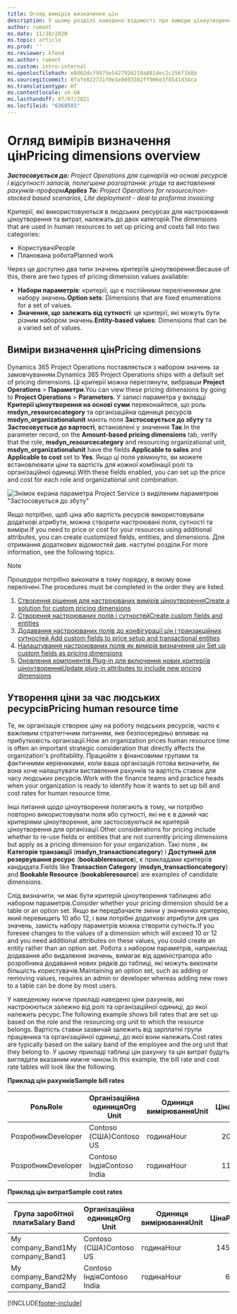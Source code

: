 ```yaml
---
title: Огляд вимірів визначення цін
description: У цьому розділі наведено відомості про виміри ціноутворення у Dynamics 365 Project Operations.
author: rumant
ms.date: 11/30/2020
ms.topic: article
ms.prod: ''
ms.reviewer: kfend
ms.author: rumant
ms.custom: intro-internal
ms.openlocfilehash: e8d62dcf9975e5427926210a881dec2c256f1b8b
ms.sourcegitcommit: 0fafe022731f0e1e8693382ff906e3f8541d34ca
ms.translationtype: HT
ms.contentlocale: uk-UA
ms.lasthandoff: 07/07/2021
ms.locfileid: "6368501"
---
```

# <a name="pricing-dimensions-overview"></a><span data-ttu-id="13698-103">Огляд вимірів визначення цін</span><span class="sxs-lookup"><span data-stu-id="13698-103">Pricing dimensions overview</span></span>

<span data-ttu-id="13698-104">_**Застосовується до:** Project Operations для сценаріїв на основі ресурсів і відсутності запасів, полегшене розгортання: угоди та виставлення рахунків-проформ_</span><span class="sxs-lookup"><span data-stu-id="13698-104">_**Applies To:** Project Operations for resource/non-stocked based scenarios, Lite deployment - deal to proforma invoicing_</span></span>

<span data-ttu-id="13698-105">Критерії, які використовуються в людських ресурсах для настроювання ціноутворення та витрат, належать до двох категорій:</span><span class="sxs-lookup"><span data-stu-id="13698-105">The dimensions that are used in human resources to set up pricing and costs fall into two categories:</span></span>

- <span data-ttu-id="13698-106">Користувачі</span><span class="sxs-lookup"><span data-stu-id="13698-106">People</span></span>
- <span data-ttu-id="13698-107">Планована робота</span><span class="sxs-lookup"><span data-stu-id="13698-107">Planned work</span></span>

<span data-ttu-id="13698-108">Через це доступно два типи значень критеріїв ціноутворення:</span><span class="sxs-lookup"><span data-stu-id="13698-108">Because of this, there are two types of pricing dimension values available:</span></span>

- <span data-ttu-id="13698-109">**Набори параметрів**: критерії, що є постійними переліченнями для набору значень.</span><span class="sxs-lookup"><span data-stu-id="13698-109">**Option sets**: Dimensions that are fixed enumerations for a set of values.</span></span>
- <span data-ttu-id="13698-110">**Значення, що залежать від сутності**: це критерії, які можуть бути різним набором значень.</span><span class="sxs-lookup"><span data-stu-id="13698-110">**Entity-based values**: Dimensions that can be a varied set of values.</span></span>

## <a name="pricing-dimensions"></a><span data-ttu-id="13698-111">Виміри визначення цін</span><span class="sxs-lookup"><span data-stu-id="13698-111">Pricing dimensions</span></span>

<span data-ttu-id="13698-112">Dynamics 365 Project Operations поставляється з набором значень за замовчуванням.</span><span class="sxs-lookup"><span data-stu-id="13698-112">Dynamics 365 Project Operations ships with a default set of pricing dimensions.</span></span> <span data-ttu-id="13698-113">Ці критерії можна переглянути, вибравши **Project Operations** > **Параметри**.</span><span class="sxs-lookup"><span data-stu-id="13698-113">You can view these pricing dimensions by going to **Project Operations** > **Parameters**.</span></span> <span data-ttu-id="13698-114">У записі параметра у вкладці **Критерії ціноутворення на основі суми** переконайтеся, що роль **msdyn_resourcecategory** та організаційна одиниця ресурсів **msdyn_organizationalunit** мають поля **Застосовується до збуту** та **Застосовується до вартості**, встановлені у значення **Так**.</span><span class="sxs-lookup"><span data-stu-id="13698-114">In the parameter record, on the **Amount-based pricing dimensions** tab, verify that the role, **msdyn_resourcecategory** and resourcing organizational unit, **msdyn_organizationalunit** have the fields **Applicable to sales** and **Applicable to cost** set to **Yes**.</span></span> <span data-ttu-id="13698-115">Якщо ці поля увімкнуто, ви можете встановлювати ціни та вартість для кожної комбінації ролі та організаційної одиниці.</span><span class="sxs-lookup"><span data-stu-id="13698-115">With these fields enabled, you can set up the price and cost for each role and organizational unit combination.</span></span>

![Знімок екрана параметра Project Service із виділеним параметром "Застосовується до збуту"](media/PS-OOB-parameters.png)

<span data-ttu-id="13698-117">Якщо потрібно, щоб ціна або вартість ресурсів використовували додаткові атрибути, можна створити настроювані поля, сутності та виміри.</span><span class="sxs-lookup"><span data-stu-id="13698-117">If you need to price or cost for your resources using additional attributes, you can create customized fields, entities, and dimensions.</span></span> <span data-ttu-id="13698-118">Для отримання додаткових відомостей див. наступні розділи.</span><span class="sxs-lookup"><span data-stu-id="13698-118">For more information, see the following topics.</span></span> 
  
  > [!NOTE]
  > <span data-ttu-id="13698-119">Процедури потрібно виконати в тому порядку, в якому вони перелічені.</span><span class="sxs-lookup"><span data-stu-id="13698-119">The procedures must be completed in the order they are listed.</span></span>

1. [<span data-ttu-id="13698-120">Створення рішення для настроюваних вимірів ціноутворення</span><span class="sxs-lookup"><span data-stu-id="13698-120">Create a solution for custom pricing dimensions</span></span>](../sales/create-solution-custompd.md)
2. [<span data-ttu-id="13698-121">Створення настроюваних полів і сутностей</span><span class="sxs-lookup"><span data-stu-id="13698-121">Create custom fields and entities</span></span>](create-custom-fields-entities-pricing-dimensions.md)
3. [<span data-ttu-id="13698-122">Додавання настроюваних полів до конфігурації цін і транзакційних сутностей </span><span class="sxs-lookup"><span data-stu-id="13698-122">Add custom fields to price setup and transactional entities</span></span>](add-custom-fields-price-setup-transactional-entities.md)
4. [<span data-ttu-id="13698-123">Налаштування настроюваних полів як вимірів визначення цін </span><span class="sxs-lookup"><span data-stu-id="13698-123">Set up custom fields as pricing dimensions</span></span>](set-up-custom-fields-pricing-dimensions.md)
5. [<span data-ttu-id="13698-124">Оновлення компонентів Plug-in для включення нових критеріїв ціноутворення</span><span class="sxs-lookup"><span data-stu-id="13698-124">Update plug-in attributes to include new pricing dimensions</span></span>](update-plugin-attributes-pd.md)


## <a name="pricing-human-resource-time"></a><span data-ttu-id="13698-125">Утворення ціни за час людських ресурсів</span><span class="sxs-lookup"><span data-stu-id="13698-125">Pricing human resource time</span></span>
<span data-ttu-id="13698-126">Те, як організація створює ціну на роботу людських ресурсів, часто є важливим стратегічним питанням, яке безпосередньо впливає на прибутковість організації.</span><span class="sxs-lookup"><span data-stu-id="13698-126">How an organization prices human resource time is often an important strategic consideration that directly affects the organization's profitability.</span></span> <span data-ttu-id="13698-127">Працюйте з фінансовими групами та фактичними керівниками, коли ваша організація готова визначити, як вона хоче налаштувати виставлення рахунків та вартість ставок для часу людських ресурсів.</span><span class="sxs-lookup"><span data-stu-id="13698-127">Work with the finance teams and practice heads when your organization is ready to identify how it wants to set up bill and cost rates for human resource time.</span></span>

<span data-ttu-id="13698-128">Інші питання щодо ціноутворення полягають в тому, чи потрібно повторно використовувати поля або сутності, які не є в даний час критеріями ціноутворення, але застосовуються як критерій ціноутворення для організації.</span><span class="sxs-lookup"><span data-stu-id="13698-128">Other considerations for pricing include whether to re-use fields or entities that are not currently pricing dimensions but apply as a pricing dimension for your organization.</span></span> <span data-ttu-id="13698-129">Такі поля , як **Категорія транзакції** (**msdyn_transactioncategory**) і **Доступний для резервування ресурс** (**bookableresource**), є прикладами критеріїв кандидата.</span><span class="sxs-lookup"><span data-stu-id="13698-129">Fields like **Transaction Category** (**msdyn_transactioncategory**) and **Bookable Resource** (**bookableresource**) are examples of candidate dimensions.</span></span> 

<span data-ttu-id="13698-130">Слід визначити, чи має бути критерій ціноутворення таблицею або набором параметрів.</span><span class="sxs-lookup"><span data-stu-id="13698-130">Consider whether your pricing dimension should be a table or an option set.</span></span> <span data-ttu-id="13698-131">Якщо ви передбачаєте зміни у значеннях критерію, який перевищить 10 або 12, і вам потрібні додаткові атрибути для цих значень, замість набору параметрів можна створити сутність.</span><span class="sxs-lookup"><span data-stu-id="13698-131">If you foresee changes to the values of a dimension which will exceed 10 or 12 and you need additional attributes on these values, you could create an entity rather than an option set.</span></span> <span data-ttu-id="13698-132">Робота з набором параметрів, наприклад додавання або видалення значень, вимагає від адміністратора або розробника додавання нових рядків до таблиці, які можуть виконати більшість користувачів.</span><span class="sxs-lookup"><span data-stu-id="13698-132">Maintaining an option set, such as adding or removing values, requires an admin or developer whereas adding new rows to a table can be done by most users.</span></span>

<span data-ttu-id="13698-133">У наведеному нижче прикладі наведено ціни рахунків, які настроюються залежно від ролі та організаційної одиниці, до якої належить ресурс.</span><span class="sxs-lookup"><span data-stu-id="13698-133">The following example shows bill rates that are set up based on the role and the resourcing org unit to which the resource belongs.</span></span> <span data-ttu-id="13698-134">Вартість ставки зазвичай залежить від зарплатні групи працівника та організаційної одиниці, до якої вони належать.</span><span class="sxs-lookup"><span data-stu-id="13698-134">Cost rates are typically based on the salary band of the employee and the org unit that they belong to.</span></span> <span data-ttu-id="13698-135">У цьому прикладі таблиці цін рахунку та цін витрат будуть виглядати вказаним нижче чином.</span><span class="sxs-lookup"><span data-stu-id="13698-135">In this example, the bill rate and cost rate tables will look like the following.</span></span>

<span data-ttu-id="13698-136">**Приклад цін рахунків**</span><span class="sxs-lookup"><span data-stu-id="13698-136">**Sample bill rates**</span></span>

| <span data-ttu-id="13698-137">Роль</span><span class="sxs-lookup"><span data-stu-id="13698-137">Role</span></span>        | <span data-ttu-id="13698-138">Організаційна одиниця</span><span class="sxs-lookup"><span data-stu-id="13698-138">Org Unit</span></span>    |<span data-ttu-id="13698-139">Одиниця вимірювання</span><span class="sxs-lookup"><span data-stu-id="13698-139">Unit</span></span>      |<span data-ttu-id="13698-140">Ціна</span><span class="sxs-lookup"><span data-stu-id="13698-140">Price</span></span>      |<span data-ttu-id="13698-141">Грошова одиниця</span><span class="sxs-lookup"><span data-stu-id="13698-141">Currency</span></span>  |
| ------------|-------------|----------|----------:|----------|
| <span data-ttu-id="13698-142">Розробник</span><span class="sxs-lookup"><span data-stu-id="13698-142">Developer</span></span>   | <span data-ttu-id="13698-143">Contoso (США)</span><span class="sxs-lookup"><span data-stu-id="13698-143">Contoso US</span></span>  |<span data-ttu-id="13698-144">година</span><span class="sxs-lookup"><span data-stu-id="13698-144">Hour</span></span> | <span data-ttu-id="13698-145">200</span><span class="sxs-lookup"><span data-stu-id="13698-145">200</span></span>|<span data-ttu-id="13698-146">USD</span><span class="sxs-lookup"><span data-stu-id="13698-146">USD</span></span>     |
| <span data-ttu-id="13698-147">Розробник</span><span class="sxs-lookup"><span data-stu-id="13698-147">Developer</span></span>   | <span data-ttu-id="13698-148">Contoso Індія</span><span class="sxs-lookup"><span data-stu-id="13698-148">Contoso India</span></span> |<span data-ttu-id="13698-149">година</span><span class="sxs-lookup"><span data-stu-id="13698-149">Hour</span></span>|   <span data-ttu-id="13698-150">112</span><span class="sxs-lookup"><span data-stu-id="13698-150">112</span></span>|<span data-ttu-id="13698-151">USD</span><span class="sxs-lookup"><span data-stu-id="13698-151">USD</span></span>     |


<span data-ttu-id="13698-152">**Приклад цін витрат**</span><span class="sxs-lookup"><span data-stu-id="13698-152">**Sample cost rates**</span></span>

| <span data-ttu-id="13698-153">Група заробітної плати</span><span class="sxs-lookup"><span data-stu-id="13698-153">Salary Band</span></span>     | <span data-ttu-id="13698-154">Організаційна одиниця</span><span class="sxs-lookup"><span data-stu-id="13698-154">Org Unit</span></span>    |<span data-ttu-id="13698-155">Одиниця вимірювання</span><span class="sxs-lookup"><span data-stu-id="13698-155">Unit</span></span>      |<span data-ttu-id="13698-156">Ціна</span><span class="sxs-lookup"><span data-stu-id="13698-156">Price</span></span>      |<span data-ttu-id="13698-157">Грошова одиниця</span><span class="sxs-lookup"><span data-stu-id="13698-157">Currency</span></span>  |
| ----------------|-------------|----------|----------:|----------|
| <span data-ttu-id="13698-158">My company_Band1</span><span class="sxs-lookup"><span data-stu-id="13698-158">My company_Band1</span></span> | <span data-ttu-id="13698-159">Contoso (США)</span><span class="sxs-lookup"><span data-stu-id="13698-159">Contoso US</span></span>  |<span data-ttu-id="13698-160">година</span><span class="sxs-lookup"><span data-stu-id="13698-160">Hour</span></span> | <span data-ttu-id="13698-161">145</span><span class="sxs-lookup"><span data-stu-id="13698-161">145</span></span>|<span data-ttu-id="13698-162">USD</span><span class="sxs-lookup"><span data-stu-id="13698-162">USD</span></span>     |
| <span data-ttu-id="13698-163">My company_Band2</span><span class="sxs-lookup"><span data-stu-id="13698-163">My company_Band2</span></span> | <span data-ttu-id="13698-164">Contoso Індія</span><span class="sxs-lookup"><span data-stu-id="13698-164">Contoso India</span></span> |<span data-ttu-id="13698-165">година</span><span class="sxs-lookup"><span data-stu-id="13698-165">Hour</span></span>|   <span data-ttu-id="13698-166">67</span><span class="sxs-lookup"><span data-stu-id="13698-166">67</span></span>|<span data-ttu-id="13698-167">USD</span><span class="sxs-lookup"><span data-stu-id="13698-167">USD</span></span>     |


[!INCLUDE[footer-include](../includes/footer-banner.md)]